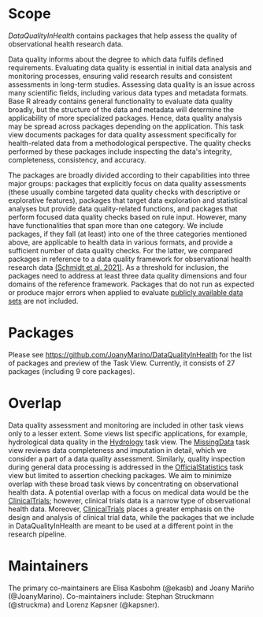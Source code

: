 # Scope

*DataQualityInHealth* contains packages that help assess the quality of observational health research data. 

Data quality informs about the degree to which data fulfils defined requirements. Evaluating data quality is essential in initial data analysis and monitoring processes,
ensuring valid research results and consistent assessments in long-term studies. Assessing data quality is an issue across many scientific fields, including various data 
types and metadata formats. Base R already contains general functionality to evaluate data quality broadly, but the structure of the data and metadata will determine the 
applicability of more specialized packages. Hence, data quality analysis may be spread across packages depending on the application. 
This task view documents packages for data quality assessment specifically for health-related data from a methodological perspective. The quality checks
performed by these packages include inspecting the data's integrity, completeness, consistency, and accuracy. 

The packages are broadly divided according to their capabilities into three major groups: packages that explicitly focus on data quality assessments (these usually 
combine targeted data quality checks with descriptive or explorative features), packages that target data exploration and statistical analyses but provide data quality-related functions, and packages that perform focused data quality checks based on rule input. 
However, many have functionalities that span more than one category. We include packages, if they fall (at least) into one of the three categories mentioned above, are 
applicable to health data in various formats, and provide a sufficient number of data quality checks. For the latter, we compared packages in reference to a data quality 
framework for observational health research data 
[(Schmidt et al. 2021)](https://doi.org/10.1186/s12874-021-01252-7). As a threshold for inclusion, the packages need to address at least three data quality dimensions and
four domains of the reference framework. Packages that do not run as expected or produce major errors when applied to evaluate 
[publicly available data sets](https://dataquality.ship-med.uni-greifswald.de/ExampleDataDescription.html) are not included.

# Packages 

Please see https://github.com/JoanyMarino/DataQualityInHealth for the list of packages and preview of the Task View. 
Currently, it consists of 27 packages (including 9 core packages).  
  
# Overlap 

Data quality assessment and monitoring are included in other task views only to a lesser extent. Some views list specific applications, for example, hydrological data quality in the [Hydrology](https://CRAN.R-project.org/view=Hydrology) task view. The [MissingData](https://CRAN.R-project.org/view=MissingData) task view reviews data completeness and imputation in detail, which we consider a part of a data quality assessment. Similarly, quality inspection during general data processing is addressed in the [OfficialStatistics](https://CRAN.R-project.org/view=OfficialStatistics) task view but limited to assertion checking packages. We aim to minimize overlap with these broad task views by concentrating on observational health data. A potential overlap with a focus on medical data would be the [ClinicalTrials](https://CRAN.R-project.org/view=ClinicalTrials); however, clinical trials data is a narrow type of observational health data. Moreover, [ClinicalTrials](https://CRAN.R-project.org/view=ClinicalTrials) places a greater emphasis on the design and analysis of clinical trial data, while the packages that we include in DataQualityInHealth are meant to be used at a different point in the research pipeline. 
  
# Maintainers 

The primary co-maintainers are Elisa Kasbohm (@ekasb) and Joany Mariño (@JoanyMarino). Co-maintainers include: Stephan Struckmann (@struckma) and Lorenz Kapsner (@kapsner).
